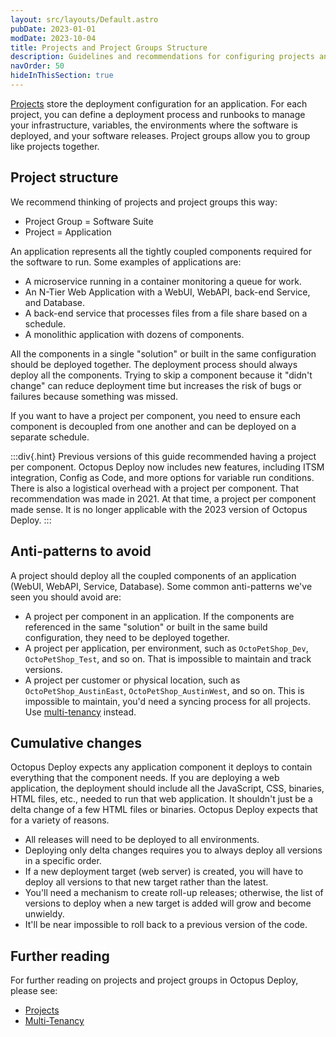 ```yaml
---
layout: src/layouts/Default.astro
pubDate: 2023-01-01
modDate: 2023-10-04
title: Projects and Project Groups Structure
description: Guidelines and recommendations for configuring projects and project groups in Octopus Deploy.
navOrder: 50
hideInThisSection: true
---
```


[Projects](/docs/projects) store the deployment configuration for an application.  For each project, you can define a deployment process and runbooks to manage your infrastructure, variables, the environments where the software is deployed, and your software releases.  Project groups allow you to group like projects together.  

## Project structure

We recommend thinking of projects and project groups this way:

- Project Group = Software Suite
- Project = Application

An application represents all the tightly coupled components required for the software to run.  Some examples of applications are:

- A microservice running in a container monitoring a queue for work.
- An N-Tier Web Application with a WebUI, WebAPI, back-end Service, and Database.
- A back-end service that processes files from a file share based on a schedule.
- A monolithic application with dozens of components.

All the components in a single "solution" or built in the same configuration should be deployed together.  The deployment process should always deploy all the components.  Trying to skip a component because it "didn't change" can reduce deployment time but increases the risk of bugs or failures because something was missed.  

If you want to have a project per component, you need to ensure each component is decoupled from one another and can be deployed on a separate schedule.  

:::div{.hint}
Previous versions of this guide recommended having a project per component.  Octopus Deploy now includes new features, including ITSM integration, Config as Code, and more options for variable run conditions.  There is also a logistical overhead with a project per component.  That recommendation was made in 2021.  At that time, a project per component made sense.  It is no longer applicable with the 2023 version of Octopus Deploy.
:::

## Anti-patterns to avoid

A project should deploy all the coupled components of an application (WebUI, WebAPI, Service, Database).  Some common anti-patterns we've seen you should avoid are:

- A project per component in an application.  If the components are referenced in the same "solution" or built in the same build configuration, they need to be deployed together.
- A project per application, per environment, such as `OctoPetShop_Dev`, `OctoPetShop_Test`, and so on.  That is impossible to maintain and track versions.
- A project per customer or physical location, such as `OctoPetShop_AustinEast`, `OctoPetShop_AustinWest`, and so on.  This is impossible to maintain, you'd need a syncing process for all projects.  Use [multi-tenancy](/docs/tenants) instead.

## Cumulative changes

Octopus Deploy expects any application component it deploys to contain everything that the component needs.  If you are deploying a web application, the deployment should include all the JavaScript, CSS, binaries, HTML files, etc., needed to run that web application.  It shouldn't just be a delta change of a few HTML files or binaries.  Octopus Deploy expects that for a variety of reasons.

- All releases will need to be deployed to all environments.  
- Deploying only delta changes requires you to always deploy all versions in a specific order.  
- If a new deployment target (web server) is created, you will have to deploy all versions to that new target rather than the latest.
- You'll need a mechanism to create roll-up releases; otherwise, the list of versions to deploy when a new target is added will grow and become unwieldy.
- It'll be near impossible to roll back to a previous version of the code.

## Further reading

For further reading on projects and project groups in Octopus Deploy, please see:

- [Projects](/docs/projects)
- [Multi-Tenancy](/docs/tenants)

